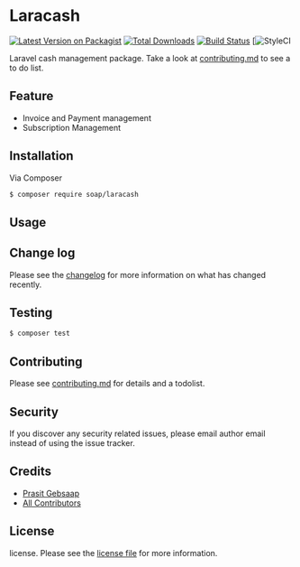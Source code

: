 # Laracash

[![Latest Version on Packagist][ico-version]][link-packagist]
[![Total Downloads][ico-downloads]][link-downloads]
[![Build Status](https://app.travis-ci.com/soap/laracash.svg?branch=main)](https://app.travis-ci.com/soap/laracash)
[![StyleCI](https://github.styleci.io/repos/335581728/shield?branch=main)

Laravel cash management package. Take a look at [contributing.md](contributing.md) to see a to do list.

## Feature

- Invoice and Payment management
- Subscription Management

## Installation

Via Composer

``` bash
$ composer require soap/laracash
```

## Usage

## Change log

Please see the [changelog](changelog.md) for more information on what has changed recently.

## Testing

``` bash
$ composer test
```

## Contributing

Please see [contributing.md](contributing.md) for details and a todolist.

## Security

If you discover any security related issues, please email author email instead of using the issue tracker.

## Credits

- [Prasit Gebsaap][link-author]
- [All Contributors][link-contributors]

## License

license. Please see the [license file](license.md) for more information.

[ico-version]: https://img.shields.io/packagist/v/soap/laracash.svg?style=flat-square
[ico-downloads]: https://img.shields.io/packagist/dt/soap/laracash.svg?style=flat-square
[ico-travis]: https://img.shields.io/travis/soap/laracash/master.svg?style=flat-square
[ico-styleci]: https://styleci.io/repos/12345678/shield

[link-packagist]: https://packagist.org/packages/soap/laracash
[link-downloads]: https://packagist.org/packages/soap/laracash
[link-travis]: https://travis-ci.org/soap/laracash
[link-styleci]: https://styleci.io/repos/12345678
[link-author]: https://github.com/soap
[link-contributors]: ../../contributors
